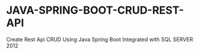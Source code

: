 # JAVA-SPRING-BOOT-CRUD-REST-API
Create Rest Api CRUD Using Java Spring Boot Integrated with SQL SERVER 2012
